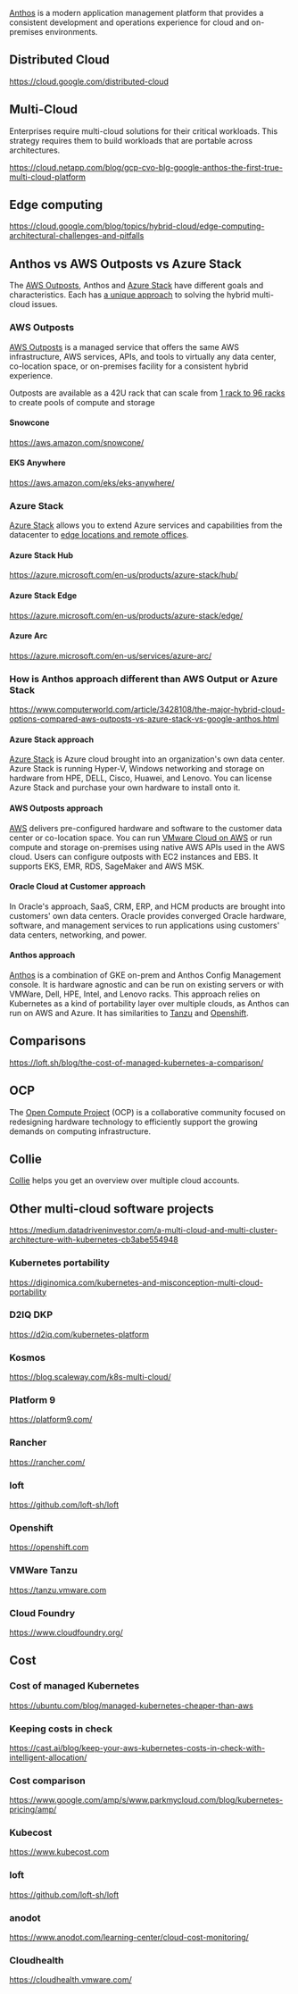 

[Anthos](Anthos) is a modern application management platform that provides a consistent development and operations experience for cloud and on-premises environments. 

## Distributed Cloud

https://cloud.google.com/distributed-cloud

## Multi-Cloud

Enterprises require multi-cloud solutions for their critical workloads. This strategy requires them to build workloads that are portable across architectures.

https://cloud.netapp.com/blog/gcp-cvo-blg-google-anthos-the-first-true-multi-cloud-platform

## Edge computing

https://cloud.google.com/blog/topics/hybrid-cloud/edge-computing-architectural-challenges-and-pitfalls


## Anthos vs AWS Outposts vs Azure Stack

The [AWS Outposts](https://aws.amazon.com/outposts/), Anthos and [Azure Stack](https://azure.microsoft.com/en-us/overview/azure-stack/) have different goals and characteristics. Each has [a unique approach](https://www.bizety.com/2020/06/28/aws-outposts-google-anthos-gke-and-azure-on-prem-overview/) to solving
the hybrid multi-cloud issues.



### AWS Outposts

[AWS Outposts](https://aws.amazon.com/outposts/) is a  managed service that offers the same AWS infrastructure, AWS services, APIs, and tools to virtually any data center, co-location space, or on-premises facility for a  consistent hybrid experience. 

Outposts are available as a 42U rack that can scale from [1 rack to 96 racks](  https://aws.amazon.com/outposts/1u-2u/ ) to create pools of compute and storage 

#### Snowcone

https://aws.amazon.com/snowcone/


#### EKS Anywhere

https://aws.amazon.com/eks/eks-anywhere/

### Azure Stack


[Azure Stack](https://azure.microsoft.com/en-us/overview/azure-stack/) allows you to extend Azure services and capabilities from the datacenter to [edge locations and remote offices](https://docs.microsoft.com/en-us/azure-stack/hci/concepts/system-requirements).

#### Azure Stack Hub

https://azure.microsoft.com/en-us/products/azure-stack/hub/


#### Azure Stack Edge 

https://azure.microsoft.com/en-us/products/azure-stack/edge/

#### Azure Arc

https://azure.microsoft.com/en-us/services/azure-arc/


### How is Anthos approach different than AWS Output or Azure Stack

https://www.computerworld.com/article/3428108/the-major-hybrid-cloud-options-compared-aws-outposts-vs-azure-stack-vs-google-anthos.html


#### Azure Stack approach

[Azure Stack](https://azure.microsoft.com/en-us/overview/azure-stack/) is Azure cloud brought into an organization's own data center.  Azure Stack is running  Hyper-V, Windows networking and storage on hardware from HPE, DELL, Cisco, Huawei, and Lenovo. You can license Azure Stack and purchase your own hardware to install onto it.


#### AWS Outposts approach

[AWS](AWS) delivers pre-configured hardware and software to the customer data center or co-location space.  You can run [VMware Cloud on AWS](https://www.vmware.com/products/vmc-on-aws.html) or run compute and storage on-premises using native AWS APIs used in the AWS cloud. Users can configure outposts with EC2 instances and EBS. It supports EKS, EMR, RDS, SageMaker and AWS MSK.

#### Oracle Cloud at Customer approach

In Oracle's approach, SaaS, CRM, ERP, and HCM products are brought into customers' own data centers. Oracle provides converged Oracle hardware, software, and management services to run applications using customers' data centers, networking, and power.


#### Anthos approach

[Anthos](Anthos) is a combination of GKE on-prem and Anthos Config Management console.  It is hardware agnostic and can be run on existing servers or with VMWare, Dell, HPE, Intel, and Lenovo racks.  This approach relies on Kubernetes as a kind of portability layer over multiple clouds, as Anthos can run on AWS and Azure.   It has similarities to [Tanzu](https://tanzu.vmware.com/tanzu) and [Openshift](https://www.redhat.com/en/technologies/cloud-computing/openshift).

## Comparisons

https://loft.sh/blog/the-cost-of-managed-kubernetes-a-comparison/

## OCP

The [Open Compute Project](https://www.opencompute.org/) (OCP) is a collaborative community focused on redesigning hardware technology to efficiently support the growing demands on computing infrastructure. 




## Collie

[Collie](https://github.com/meshcloud/collie-cli) helps you get an overview over multiple cloud accounts.

## Other multi-cloud software projects

https://medium.datadriveninvestor.com/a-multi-cloud-and-multi-cluster-architecture-with-kubernetes-cb3abe554948

### Kubernetes portability

https://diginomica.com/kubernetes-and-misconception-multi-cloud-portability

### D2IQ DKP

https://d2iq.com/kubernetes-platform

### Kosmos

https://blog.scaleway.com/k8s-multi-cloud/

### Platform 9

https://platform9.com/

### Rancher

https://rancher.com/


### loft

https://github.com/loft-sh/loft

### Openshift

https://openshift.com

### VMWare Tanzu

https://tanzu.vmware.com

### Cloud Foundry

https://www.cloudfoundry.org/


## Cost

### Cost of managed Kubernetes

https://ubuntu.com/blog/managed-kubernetes-cheaper-than-aws


### Keeping costs in check

https://cast.ai/blog/keep-your-aws-kubernetes-costs-in-check-with-intelligent-allocation/


### Cost comparison

https://www.google.com/amp/s/www.parkmycloud.com/blog/kubernetes-pricing/amp/

### Kubecost


https://www.kubecost.com

### loft

https://github.com/loft-sh/loft

### anodot

https://www.anodot.com/learning-center/cloud-cost-monitoring/


### Cloudhealth

https://cloudhealth.vmware.com/

